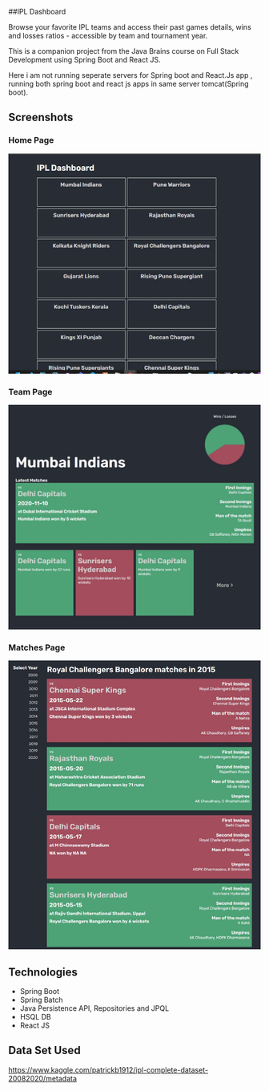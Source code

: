##IPL Dashboard

Browse your favorite IPL teams and access their past games details, wins and losses ratios - accessible by team and tournament year.

This is a companion project from the Java Brains course on Full Stack Development using Spring Boot and React JS.

Here i am not running seperate servers for Spring boot and React.Js app , running both spring boot and react js apps in same server tomcat(Spring boot).



## Screenshots

### Home Page

![Team Page Page](/README/home-page.JPG)

### Team Page

![Team Page Page](/README/team-page.jpg)

### Matches Page

![Matches Page](/README/matches-page.jpg)

## Technologies

* Spring Boot
* Spring Batch
* Java Persistence API, Repositories and JPQL
* HSQL DB
* React JS

## Data Set Used
https://www.kaggle.com/patrickb1912/ipl-complete-dataset-20082020/metadata
